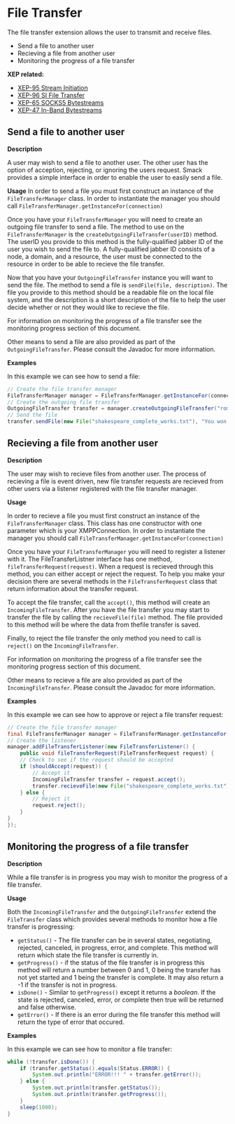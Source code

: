 # File Transfer

The file transfer extension allows the user to transmit and receive files.

  * Send a file to another user
  * Recieving a file from another user
  * Monitoring the progress of a file transfer

**XEP related:** 
* [XEP-95 Stream Initiation](http://www.xmpp.org/extensions/xep-0095.html)
* [XEP-96 SI File Transfer](http://www.xmpp.org/extensions/xep-0096.html)
* [XEP-65 SOCKS5 Bytestreams](http://www.xmpp.org/extensions/xep-0065.html)
* [XEP-47 In-Band Bytestreams](http://www.xmpp.org/extensions/xep-0047.html)

## Send a file to another user

**Description**

A user may wish to send a file to another user. The other user has the option
of acception, rejecting, or ignoring the users request. Smack provides a
simple interface in order to enable the user to easily send a file. 

**Usage**
In order to send a file you must first construct an instance of the
`FileTransferManager` class. In order to instantiate the manager
you should call `FileTransferManager.getInstanceFor(connection)`

Once you have your `FileTransferManager` you will need to create an
outgoing file transfer to send a file. The method to use on the
`FileTransferManager` is the `createOutgoingFileTransfer(userID)`
method. The userID you provide to this method is the fully-qualified jabber ID
of the user you wish to send the file to. A fully-qualified jabber ID consists
of a node, a domain, and a resource, the user must be connected to the
resource in order to be able to recieve the file transfer.

Now that you have your `OutgoingFileTransfer` instance you will want to
send the file. The method to send a file is `sendFile(file, description)`.
The file you provide to this method should be a readable file on the local
file system, and the description is a short description of the file to help
the user decide whether or not they would like to recieve the file.

For information on monitoring the progress of a file transfer see the
monitoring progress section of this document.

Other means to send a file are also provided as part of the
`OutgoingFileTransfer`. Please consult the Javadoc for more information.

**Examples**

In this example we can see how to send a file:

```java
// Create the file transfer manager
FileTransferManager manager = FileTransferManager.getInstanceFor(connection);
// Create the outgoing file transfer
OutgoingFileTransfer transfer = manager.createOutgoingFileTransfer("romeo@montague.net");
// Send the file
transfer.sendFile(new File("shakespeare_complete_works.txt"), "You won't believe this!");
```

## Recieving a file from another user

**Description**

The user may wish to recieve files from another user. The process of recieving
a file is event driven, new file transfer requests are recieved from other
users via a listener registered with the file transfer manager.

**Usage**

In order to recieve a file you must first construct an instance of the
`FileTransferManager` class. This class has one constructor with one
parameter which is your XMPPConnection. In order to instantiate the manager
you should call `FileTransferManager.getInstanceFor(connection)`

Once you have your `FileTransferManager` you will need to register a
listener with it. The FileTransferListner interface has one method,
`fileTransferRequest(request)`. When a request is recieved through this
method, you can either accept or reject the request. To help you make your
decision there are several methods in the `FileTransferRequest` class that
return information about the transfer request.

To accept the file transfer, call the `accept()`, this method will create an
`IncomingFileTransfer`. After you have the file transfer you may start to
transfer the file by calling the `recieveFile(file)` method. The file
provided to this method will be where the data from thefile transfer is saved.

Finally, to reject the file transfer the only method you need to call is
`reject()` on the `IncomingFileTransfer`.

For information on monitoring the progress of a file transfer see the
monitoring progress section of this document.

Other means to recieve a file are also provided as part of the
`IncomingFileTransfer`. Please consult the Javadoc for more information.

**Examples**

In this example we can see how to approve or reject a file transfer request:

```java
// Create the file transfer manager
final FileTransferManager manager = FileTransferManager.getInstanceFor(connection);
// Create the listener
manager.addFileTransferListener(new FileTransferListener() {
	public void fileTransferRequest(FileTransferRequest request) {
	// Check to see if the request should be accepted
	if (shouldAccept(request)) {
		// Accept it
		IncomingFileTransfer transfer = request.accept();
		transfer.recieveFile(new File("shakespeare_complete_works.txt"));
	} else {
		// Reject it
		request.reject();
	}
}
});
```

## Monitoring the progress of a file transfer

**Description**

While a file transfer is in progress you may wish to monitor the progress of a
file transfer.

**Usage**

Both the `IncomingFileTransfer` and the `OutgoingFileTransfer` extend
the `FileTransfer` class which provides several methods to monitor how a
file transfer is progressing:

  * `getStatus()` - The file transfer can be in several states, negotiating, rejected, canceled, in progress, error, and complete. This method will return which state the file transfer is currently in. 
  * `getProgress()` - if the status of the file transfer is in progress this method will return a number between 0 and 1, 0 being the transfer has not yet started and 1 being the transfer is complete. It may also return a -1 if the transfer is not in progress. 
  * `isDone()` - Similar to `getProgress()` except it returns a _boolean_. If the state is rejected, canceled, error, or complete then true will be returned and false otherwise. 
  * `getError()` - If there is an error during the file transfer this method will return the type of error that occured.

**Examples**

In this example we can see how to monitor a file transfer:

```java
while (!transfer.isDone()) {
	if (transfer.getStatus().equals(Status.ERROR)) {
		System.out.println("ERROR!!! " + transfer.getError());
	} else {
		System.out.println(transfer.getStatus());
		System.out.println(transfer.getProgress());
	}
	sleep(1000);
}
```
